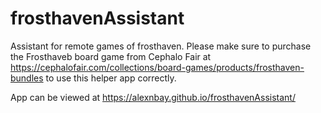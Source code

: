 # frosthavenAssistant
Assistant for remote games of frosthaven. 
Please make sure to purchase the Frosthaveb board game from Cephalo Fair at https://cephalofair.com/collections/board-games/products/frosthaven-bundles to use this helper app correctly.

App can be viewed at https://alexnbay.github.io/frosthavenAssistant/ 




